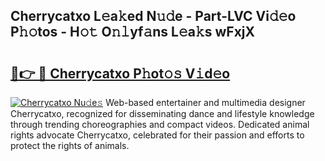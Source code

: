 ## Cherrycatxo L𝚎a𝚔ed N𝚞𝚍e - Part-LVC Vi𝚍𝚎o P𝚑𝚘tos - H𝚘𝚝 O𝚗𝚕yf𝚊ns L𝚎a𝚔s wFxjX

# <h2><a href="http://kf50p2a.oniu.top/?m=Cherrycatxo">🔗👉 🔴 Cherrycatxo P𝚑ot𝚘𝚜 V𝚒d𝚎o</a></h2>

[![Cherrycatxo Nu𝚍e𝚜](https://i.imgur.com/0qMVB7G.gif)](http://kf50p2a.oniu.top/?m=Cherrycatxo)
Web-based entertainer and multimedia designer Cherrycatxo, recognized for disseminating dance and lifestyle knowledge through trending choreographies and compact videos. Dedicated animal rights advocate Cherrycatxo, celebrated for their passion and efforts to protect the rights of animals.  
